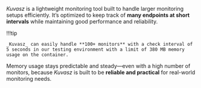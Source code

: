 _Kuvasz_ is a lightweight monitoring tool built to handle larger monitoring setups efficiently. It’s optimized to keep track of **many endpoints at short intervals** while maintaining good performance and reliability.

!!!tip

    _Kuvasz_ can easily handle **100+ monitors** with a check interval of 5 seconds in our testing environment with a limit of 380 MB memory usage on the container.

Memory usage stays predictable and steady—even with a high number of monitors, because _Kuvasz_ is built to be **reliable and practical** for real-world monitoring needs.
